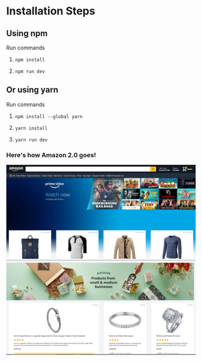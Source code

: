 # Installation Steps



## Using npm

Run commands

1) ```npm install```


2) ```npm run dev```


## Or using yarn

Run commands 

1) ```npm install --global yarn```

2) ```yarn install```

3) ```yarn run dev```


### Here's how Amazon 2.0 goes!

![Homepage](Snap1.PNG?raw=true "Homepage_1")
![Homepage](Snap2.PNG?raw=true "Homepage_2")

